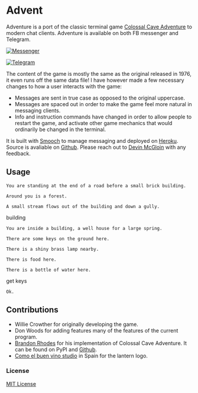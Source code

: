 # Advent

Adventure is a port of the classic terminal game
[Colossal Cave Adventure](https://en.wikipedia.org/wiki/Colossal_Cave_Adventure)
to modern chat clients. Adventure is available on both FB messenger
and Telegram.

[![Messenger](https://devinmcgloin.com/public/advent/messenger.png)](https://m.me/adventerm)


[![Telegram](https://devinmcgloin.com/public/advent/telegram.png)](http://telegram.me/cave_adventure_bot)

The content of the game is mostly the same as the original released in
1976, it even runs off the same data file! I have however made a few
necessary changes to how a user interacts with the game:

 * Messages are sent in true case as opposed to the original uppercase.
 * Messages are spaced out in order to make the game feel more natural
   in messaging clients.
 * Info and instruction commands have changed in order to allow people
   to restart the game, and activate other game mechanics that would
   ordinarily be changed in the terminal.

It is built with [Smooch](https://smooch.io) to manage messaging and
deployed on [Heroku](https://heroku.com). Source is avaliable on
[Github](https://github.com/devinmcgloin/advent). Please reach out to
[Devin McGloin](https://twitter.com/devinmcgloin) with any feedback.

## Usage

```
You are standing at the end of a road before a small brick building.
```

```
Around you is a forest.
```

```
A small stream flows out of the building and down a gully.
```


building

```
You are inside a building, a well house for a large spring.
```

```
There are some keys on the ground here.
```

```
There is a shiny brass lamp nearby.
```

```
There is food here.
```

```
There is a bottle of water here.
```

get keys

```
Ok.
```

## Contributions

* Willie Crowther for originally developing the game.
* Don Woods for adding features many of the features of the current
  program.
* [Brandon Rhodes](http://rhodesmill.org/brandon/) for his
  implementation of Colossal Cave Adventure. It can be found on PyPI
  and [Github](https://github.com/brandon-rhodes/python-adventure).
* [Como el buen vino studio](https://thenounproject.com/term/lantern/87141/)
  in Spain for the lantern logo.

### License

[MIT License](http://chibicode.mit-license.org/)
